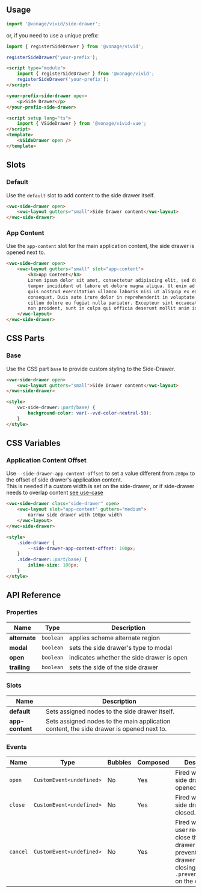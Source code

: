 ## Usage

<vwc-tabs>
<vwc-tab label="Web component"></vwc-tab>
<vwc-tab-panel>

```js
import '@vonage/vivid/side-drawer';
```

or, if you need to use a unique prefix:

```js
import { registerSideDrawer } from '@vonage/vivid';

registerSideDrawer('your-prefix');
```

```html preview 100px
<script type="module">
	import { registerSideDrawer } from '@vonage/vivid';
	registerSideDrawer('your-prefix');
</script>

<your-prefix-side-drawer open>
	<p>Side Drawer</p>
</your-prefix-side-drawer>
```

</vwc-tab-panel>
<vwc-tab label="Vue"></vwc-tab>
<vwc-tab-panel>

```html
<script setup lang="ts">
	import { VSideDrawer } from '@vonage/vivid-vue';
</script>
<template>
	<VSideDrawer open />
</template>
```

</vwc-tab-panel>
</vwc-tabs>

## Slots

### Default

Use the `default` slot to add content to the side drawer itself.

```html preview full 150px
<vwc-side-drawer open>
	<vwc-layout gutters="small">Side Drawer content</vwc-layout>
</vwc-side-drawer>
```

### App Content

Use the `app-content` slot for the main application content, the side drawer is opened next to.

```html preview full
<vwc-side-drawer open>
	<vwc-layout gutters="small" slot="app-content">
		<h3>App Content</h3>
		Lorem ipsum dolor sit amet, consectetur adipiscing elit, sed do eiusmod
		tempor incididunt ut labore et dolore magna aliqua. Ut enim ad minim veniam,
		quis nostrud exercitation ullamco laboris nisi ut aliquip ex ea commodo
		consequat. Duis aute irure dolor in reprehenderit in voluptate velit esse
		cillum dolore eu fugiat nulla pariatur. Excepteur sint occaecat cupidatat
		non proident, sunt in culpa qui officia deserunt mollit anim id est laborum.
	</vwc-layout>
</vwc-side-drawer>
```

## CSS Parts

### Base

Use the CSS part `base` to provide custom styling to the Side-Drawer.

```html preview full 150px
<vwc-side-drawer open>
	<vwc-layout gutters="small">Side Drawer content</vwc-layout>
</vwc-side-drawer>

<style>
	vwc-side-drawer::part(base) {
		background-color: var(--vvd-color-neutral-50);
	}
</style>
```

## CSS Variables

### Application Content Offset

Use `--side-drawer-app-content-offset` to set a value different from `280px` to the offset of side drawer's application content.  
This is needed if a custom width is set on the side-drawer, or if side-drawer needs to overlap content [see use-case]()

```html preview full 150px
<vwc-side-drawer class="side-drawer" open>
	<vwc-layout slot="app-content" gutters="medium">
		narrow side drawer with 100px width
	</vwc-layout>
</vwc-side-drawer>

<style>
	.side-drawer {
		--side-drawer-app-content-offset: 100px;
	}
	.side-drawer::part(base) {
		inline-size: 100px;
	}
</style>
```

## API Reference

### Properties

<div class="table-wrapper">

| Name          | Type      | Description                               |
| ------------- | --------- | ----------------------------------------- |
| **alternate** | `boolean` | applies scheme alternate region           |
| **modal**     | `boolean` | sets the side drawer's type to modal      |
| **open**      | `boolean` | indicates whether the side drawer is open |
| **trailing**  | `boolean` | sets the side of the side drawer          |

</div>

### Slots

<div class="table-wrapper">

| Name            | Description                                                                             |
| --------------- | --------------------------------------------------------------------------------------- |
| **default**     | Sets assigned nodes to the side drawer itself.                                          |
| **app-content** | Sets assigned nodes to the main application content, the side drawer is opened next to. |

</div>

### Events

<div class="table-wrapper">

| Name     | Type                     | Bubbles | Composed | Description                                                                                                                                      |
| -------- | ------------------------ | ------- | -------- | ------------------------------------------------------------------------------------------------------------------------------------------------ |
| `open`   | `CustomEvent<undefined>` | No      | Yes      | Fired when the side drawer is opened.                                                                                                            |
| `close`  | `CustomEvent<undefined>` | No      | Yes      | Fired when the side drawer is closed.                                                                                                            |
| `cancel` | `CustomEvent<undefined>` | No      | Yes      | Fired when the user requests to close the side-drawer. You can prevent the side drawer from closing by calling `.preventDefault()` on the event. |

</div>

